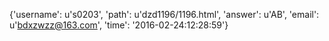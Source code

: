 {'username': u's0203', 'path': u'dzd1196/1196.html', 'answer': u'AB', 'email': u'bdxzwzz@163.com', 'time': '2016-02-24:12:28:59'}